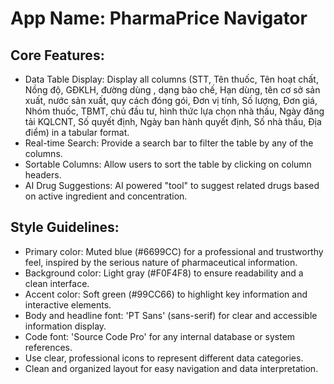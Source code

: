 # **App Name**: PharmaPrice Navigator

## Core Features:

- Data Table Display: Display all columns (STT, Tên thuốc, Tên hoạt chất, Nồng độ, GĐKLH, đường dùng , dạng bào chế, Hạn dùng, tên cơ sở sản xuất, nước sản xuất, quy cách đóng gói, Đơn vị tính, Số lượng, Đơn giá, Nhóm thuốc, TBMT, chủ đầu tư, hình thức lựa chọn nhà thầu, Ngày đăng tải KQLCNT, Số quyết định, Ngày ban hành quyết định, Số nhà thầu, Địa điểm) in a tabular format.
- Real-time Search: Provide a search bar to filter the table by any of the columns.
- Sortable Columns: Allow users to sort the table by clicking on column headers.
- AI Drug Suggestions: AI powered "tool" to suggest related drugs based on active ingredient and concentration.

## Style Guidelines:

- Primary color: Muted blue (#6699CC) for a professional and trustworthy feel, inspired by the serious nature of pharmaceutical information.
- Background color: Light gray (#F0F4F8) to ensure readability and a clean interface.
- Accent color: Soft green (#99CC66) to highlight key information and interactive elements.
- Body and headline font: 'PT Sans' (sans-serif) for clear and accessible information display.
- Code font: 'Source Code Pro' for any internal database or system references.
- Use clear, professional icons to represent different data categories.
- Clean and organized layout for easy navigation and data interpretation.